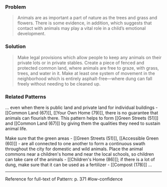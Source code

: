 ### Problem
>Animals are as important a part of nature as the trees and grass and flowers. There is some evidence, in addition, which suggests that contact with animals may play a vital role in a child’s emotional development.

### Solution
>Make legal provisions which allow people to keep any animals on their private lots or in private stables. Create a piece of fenced and protected common land, where animals are free to graze, with grass, trees, and water in it. Make at least one system of movement in the neighborhood which is entirely asphalt-free—where dung can fall freely without needing to be cleaned up.

### Related Patterns
... even when there is public land and private land for individual buildings - [[Common Land (67)]], [[Your Own Home (79)]], there is no guarantee that animals can flourish there. This pattern helps to form [[Green Streets (51)]] and [[Common Land (67)]] by giving them the qualities they need to sustain animal life.

Make sure that the green areas - [[Green Streets (51)]], [[Accessible Green (60)]] - are all connected to one another to form a continuous swath throughout the city for domestic and wild animals. Place the animal commons near a children's home and near the local schools, so children can take care of the animals - [[Children's Home (86)]]; if there is a lot of dung, make sure that it can be used as a fertilizer - [[Compost (178)]] ...

---
Reference for full-text of Pattern: p. 371 #low-confidence 